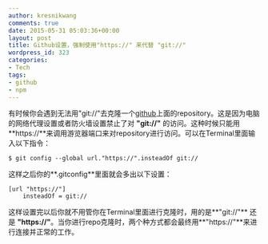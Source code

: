 ```yaml
---
author: kresnikwang
comments: true
date: 2015-05-31 05:03:36+00:00
layout: post
title: Github设置，强制使用"https://" 来代替 "git://"
wordpress_id: 323
categories:
- Tech
tags:
- github
- npm
---
```


有时候你会遇到无法用"git://"去克隆一个[github](http://github.com)上面的repository。这是因为电脑的网络代理设置或者防火墙设置禁止了对 **"git://"** 的访问。这种时候只能用**https://**来调用游览器端口来对repository进行访问。可以在Terminal里面输入以下指令：

   ```
   $ git config --global url."https://".insteadOf git://
   
   ```

这样之后你的**.gitconfig**里面就会多出以下设置：

   ```
   [url "https://"]   
       insteadOf = git://
   ```

这样设置完以后你就不用管你在Terminal里面进行克隆时，用的是**"git://"** 还是 **"https://"**。当你进行repo克隆时，两个种方式都会最终用**"https://"**来进行连接并正常的工作。
